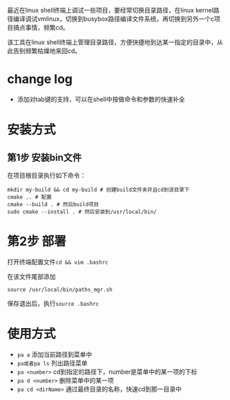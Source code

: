 最近在linux shell终端上调试一些项目，要经常切换目录路径，在linux kernel路径编译调试vmlinux，切换到busybox路径编译文件系统，再切换到另外一个c项目搞点事情，频繁cd。

该工具在linux shell终端上管理目录路径，方便快捷地到达某一指定的目录中，从此告别频繁枯燥地来回cd。

# change log
* 添加对tab键的支持，可以在shell中按<tab><tab>做命令和参数的快速补全

# 安装方式
## 第1步 安装bin文件
在项目根目录执行如下命令：
```shell
mkdir my-build && cd my-build # 创建build文件夹并且cd到该目录下
cmake .. # 配置
cmake --build . # 然后build项目
sudo cmake --install . # 然后安装到/usr/local/bin/
```

# 第2步 部署
打开终端配置文件`cd && vim .bashrc`

在该文件尾部添加
```shell
source /usr/local/bin/paths_mgr.sh
```
保存退出后，执行`source .bashrc`

# 使用方式
* `pa a`  添加当前路径到菜单中
* `pa或者pa ls` 列出路径菜单
* `pa <number>` cd到指定的路径下，number是菜单中的某一项的下标
* `pa d <number>` 删除菜单中的某一项
* `pa cd <dirName>` 通过最终目录的名称，快速cd到那一目录中